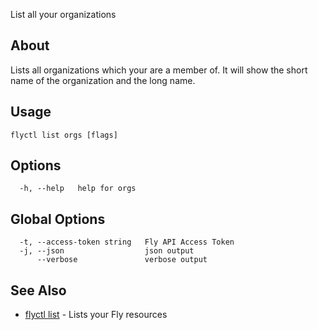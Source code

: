 <p class="font-medium tracking-tight text-gray-400 text-lg -mt-4 mb-9 pb-5 border-b">
  List all your organizations
</p>

## About

Lists all organizations which your are a member of. It will show the
short name of the organization and the long name.

## Usage

~~~
flyctl list orgs [flags]
~~~

## Options

~~~
  -h, --help   help for orgs
~~~

## Global Options

~~~
  -t, --access-token string   Fly API Access Token
  -j, --json                  json output
      --verbose               verbose output
~~~

## See Also

* [flyctl list](/docs/flyctl/list/)	 - Lists your Fly resources

